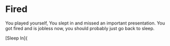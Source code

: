 # Fired
You played yourself, You slept in and missed an important presentation. You got fired and is jobless now, you should probably just go back to sleep.

[Sleep In]{